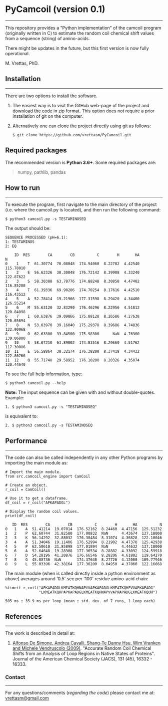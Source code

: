# PyCamcoil (version 0.1)
---

This repository provides a "Python implementation" of the camcoil program
(originally written in C) to estimate the random coil chemical shift values
from a sequence (string) of amino-acids.

There might be updates in the future, but this first version is now fully operational.

M. Vrettas, PhD.

## Installation
---

There are two options to install the software.

1. The easiest way is to visit the GitHub web-page of the project and
[download the code](https://github.com/vrettasm/PyCamcoil/archive/master.zip)
in zip format. This option does not require a prior installation of git on the
computer.

2. Alternatively one can clone the project directly using git as follows:

    `$ git clone https://github.com/vrettasm/PyCamcoil.git`

## Required packages

The recommended version is **Python 3.6+**. Some required packages are:

>
> numpy, pathlib, pandas
>

## How to run
---

To execute the program, first navigate to the main directory of the project
(i.e. where the camcoil.py is located), and then run the following command:

    $ python3 camcoil.py -s TESTAMINOSEQ

The output should be:

```
SEQUENCE PROCESSED (pH=6.1):
1: TESTAMINOS
2: EQ
 
    ID  RES        CA        CB          C        H       HA          N
0    1    T  61.30774  70.08048  174.94060  8.22782  4.42540  115.78010
1    2    E  56.62326  30.30048  176.72142  8.39908  4.33240  122.87622
2    3    S  58.30388  63.78776  174.88248  8.30858  4.47402  116.85280
3    4    T  61.39336  69.90206  174.70254  8.17616  4.42510  116.43512
4    5    A  52.78414  19.21966  177.31598  8.29420  4.34400  126.55214
5    6    M  55.63120  32.83290  176.46296  8.22956  4.51812  120.84098
6    7    I  60.63876  39.09866  175.88120  8.26586  4.27638  120.65694
7    8    N  53.03970  39.16040  175.29378  8.39686  4.74836  122.90968
8    9    O  62.63300  33.84500  175.98300      NaN  4.76300  139.06800
9   10    S  58.07210  63.89002  174.83516  8.29660  4.51762  117.30086
10  11    E  56.58864  30.32174  176.38200  8.37418  4.34432  122.86766
11  12    Q  55.71748  29.58952  176.10200  8.20326  4.35074  120.44640
```

To see the full help information, type:

    $ python3 camcoil.py --help

**Note:**
The input sequence can be given with and without double-quotes.
Example:

    1. $ python3 camcoil.py -s "TESTAMINOSEQ"

is equivalent to:

    2. $ python3 camcoil.py -s TESTAMINOSEQ

## Performance
---

The code can also be called independently in any other Python programs
by importing the main module as:

```
# Import the main module.
from src.camcoil_engine import CamCoil

# Create an object.
r_coil = CamCoil()

# Use it to get a dataframe.
df_coil = r_coil("APKAPADGL")

# Display the random coil values.
print(df_coil)

   ID  RES        CA        CB          C        H       HA          N
0   1    A  51.41214  19.07014  176.52162  8.24460  4.47156  125.51232
1   2    P  62.60744  31.82580  177.00832  NaN      4.43674  137.18000
2   3    K  56.14292  32.88032  176.38484  8.31074  4.36828  122.10046
3   4    A  51.34046  19.11406  176.52994  8.21902  4.47378  125.42938
4   5    P  62.50610  31.85898  177.01894  NaN      4.44632  137.18000
5   6    A  52.64648  19.28308  177.36534  8.28882  4.33092  124.59918
6   7    D  54.28196  41.20876  176.66546  8.28206  4.61802  119.64270
7   8    G  45.88736  NaN       174.37640  8.27726  4.12000  109.77946
8   9    L  55.03396  42.38164  177.30200  8.04950  4.37060  122.16668
```

The main module (when is called directly inside a python environment as
above) averages around '0.5' sec per '100' residue amino-acid chain:

    %timeit r_coil("APKAPADGLKMEATKQHNAPVVAPKAPADGLKMEATKQHPVVAPKAPADG"
                   "LKMEATKQHPAPKAPADGLKMEATKQHNAPVVAPKAPADGLKMEATKQOH")

    505 ms ± 35.9 ms per loop (mean ± std. dev. of 7 runs, 1 loop each)

## References
---

The work is described in detail at:

1.  [Alfonso De Simone, Andrea Cavalli, Shang-Te Danny Hsu, Wim Vranken
    and Michele Vendruscolo (2009)](https://doi.org/10.1021/ja904937a).
    "Accurate Random Coil Chemical Shifts from an Analysis of Loop
    Regions in Native States of Proteins". Journal of the American
    Chemical Society (JACS), 131 (45), 16332 - 16333.

### Contact
---

For any questions/comments (*regarding the code*) please contact me at:
vrettasm@gmail.com